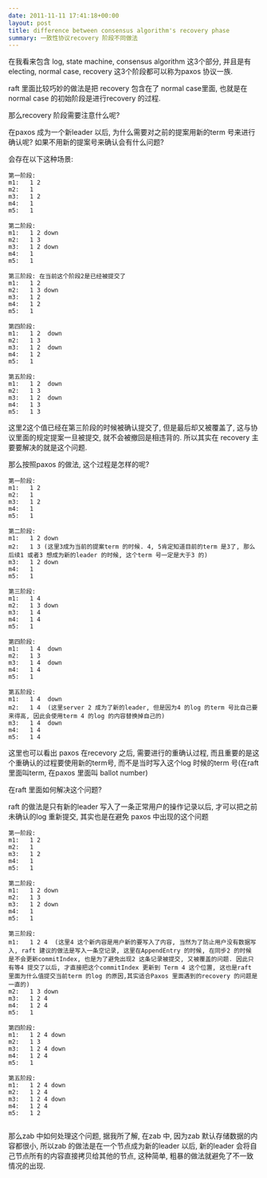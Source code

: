 ```yaml
---
date: 2011-11-11 17:41:18+00:00
layout: post
title: difference between consensus algorithm's recovery phase
summary: 一致性协议recovery 阶段不同做法
---
```



在我看来包含 log, state machine, consensus algorithm 这3个部分, 并且是有 electing, normal case, recovery 这3个阶段都可以称为paxos 协议一族.

raft 里面比较巧妙的做法是把 recovery 包含在了 normal case里面, 也就是在normal case 的初始阶段是进行recovery 的过程.

那么recovery 阶段需要注意什么呢?

在paxos 成为一个新leader 以后, 为什么需要对之前的提案用新的term 号来进行确认呢? 如果不用新的提案号来确认会有什么问题?

会存在以下这种场景:

```
第一阶段:
m1:   1 2
m2:   1
m3:   1 2
m4:   1
m5:   1

第二阶段:
m1:   1 2 down
m2:   1 3
m3:   1 2 down
m4:   1
m5:   1	

第三阶段: 在当前这个阶段2是已经被提交了
m1:   1 2 
m2:   1 3 down
m3:   1 2
m4:   1 2
m5:   1	

第四阶段:
m1:   1 2  down
m2:   1 3
m3:   1 2  down
m4:   1 2
m5:   1

第五阶段:
m1:   1 2  down
m2:   1 3
m3:   1 2  down
m4:   1 3
m5:   1 3

```

这里2这个值已经在第三阶段的时候被确认提交了, 但是最后却又被覆盖了, 这与协议里面的规定提案一旦被提交, 就不会被撤回是相违背的. 所以其实在 recovery 主要要解决的就是这个问题.

那么按照paxos 的做法, 这个过程是怎样的呢? 

```
第一阶段:
m1:   1 2
m2:   1
m3:   1 2
m4:   1
m5:   1

第二阶段:
m1:   1 2 down
m2:   1 3 (这里3成为当前的提案term 的时候. 4, 5肯定知道目前的term 是3了, 那么后续1 或者3 想成为新的leader 的时候, 这个term 号一定是大于3 的)
m3:   1 2 down
m4:   1
m5:   1	

第三阶段:
m1:   1 4  
m2:   1 3 down
m3:   1 4
m4:   1 4
m5:   1	

第四阶段:
m1:   1 4  down
m2:   1 3
m3:   1 4  down
m4:   1 4
m5:   1

第五阶段:
m1:   1 4  down
m2:   1 4  (这里server 2 成为了新的leader, 但是因为4 的log 的term 号比自己要来得高, 因此会使用term 4 的log 的内容替换掉自己的)
m3:   1 4  down
m4:   1 4
m5:   1 4
```

这里也可以看出 paxos 在recevory 之后, 需要进行的重确认过程, 而且重要的是这个重确认的过程要使用新的term号, 而不是当时写入这个log 时候的term 号(在raft 里面叫term, 在paxos 里面叫 ballot number)

在raft 里面如何解决这个问题?

raft 的做法是只有新的leader 写入了一条正常用户的操作记录以后, 才可以把之前未确认的log 重新提交, 其实也是在避免 paxos 中出现的这个问题

```
第一阶段:
m1:   1 2
m2:   1
m3:   1 2
m4:   1
m5:   1

第二阶段:
m1:   1 2 down
m2:   1 3
m3:   1 2 down
m4:   1
m5:   1	

第三阶段:
m1:   1 2 4  (这里4 这个新内容是用户新的要写入了内容, 当然为了防止用户没有数据写入, raft 建议的做法是写入一条空记录, 这里在AppendEntry 的时候, 在同步2 的时候 是不会更新commitIndex, 也是为了避免出现2 这条记录被提交, 又被覆盖的问题. 因此只有等4 提交了以后, 才直接把这个commitIndex 更新到 Term 4 这个位置, 这也是raft 里面为什么值提交当前term 的log 的原因,其实适合Paxos 里面遇到的recovery 的问题是一直的)
m2:   1 3 down
m3:   1 2 4
m4:   1 2 4
m5:   1	

第四阶段:
m1:   1 2 4 down
m2:   1 3 
m3:   1 2 4 down
m4:   1 2 4
m5:   1

第五阶段:
m1:   1 2 4 down
m2:   1 2 4
m3:   1 2 4 down
m4:   1 2 4
m5:   1 2 


```

那么zab 中如何处理这个问题, 据我所了解, 在zab 中, 因为zab 默认存储数据的内容都很小,  所以zab 的做法是在一个节点成为新的leader 以后, 新的leader 会将自己节点所有的内容直接拷贝给其他的节点, 这种简单, 粗暴的做法就避免了不一致情况的出现.
